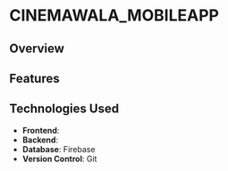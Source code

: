 # CINEMAWALA_MOBILEAPP
## Overview

## Features


## Technologies Used
- **Frontend**: 
- **Backend**: 
- **Database**: Firebase
- **Version Control**: Git

